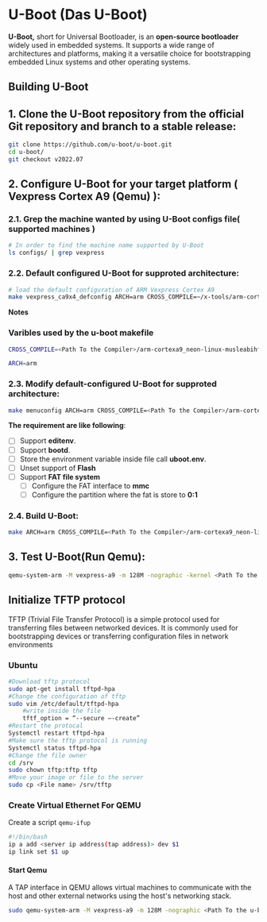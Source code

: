 # U-Boot (Das U-Boot)

**U-Boot,** short for Universal Bootloader, is an **open-source bootloader** widely used in embedded systems. It supports a wide range of architectures and platforms, making it a versatile choice for bootstrapping embedded Linux systems and other operating systems.

## Building U-Boot

## 1. Clone the U-Boot repository from the official Git repository and branch to a stable release:
```bash
git clone https://github.com/u-boot/u-boot.git
cd u-boot/
git checkout v2022.07
```
## 2. Configure U-Boot for your target platform ( Vexpress Cortex A9 (Qemu) ):
### 2.1. Grep the machine wanted by using U-Boot configs file( supported machines )
```bash
# In order to find the machine name supported by U-Boot
ls configs/ | grep vexpress
```
### 2.2. Default configured U-Boot for supproted architecture:
```bash
# load the default configuration of ARM Vexpress Cortex A9
make vexpress_ca9x4_defconfig ARCH=arm CROSS_COMPILE=~/x-tools/arm-cortexa9_neon-linux-musleabihf/bin/arm-cortexa9_neon-linux-musleabihf-
```
**Notes**
### Varibles used by the u-boot makefile
```bash
CROSS_COMPILE=<Path To the Compiler>/arm-cortexa9_neon-linux-musleabihf-

ARCH=arm
```
### 2.3. Modify default-configured U-Boot for supproted architecture:
```bash
make menuconfig ARCH=arm CROSS_COMPILE=<Path To the Compiler>/arm-cortexa9_neon-linux-musleabihf-
```
**The requirement are like following**:

- [ ] Support **editenv**.
- [ ] Support **bootd**.
- [ ] Store the environment variable inside file call **uboot.env**.
- [ ] Unset support of **Flash**
- [ ] Support **FAT file system**
  - [ ] Configure the FAT interface to **mmc**
  - [ ] Configure the partition where the fat is store to **0:1**
  
### 2.4. Build U-Boot:
```bash
make ARCH=arm CROSS_COMPILE=<Path To the Compiler>/arm-cortexa9_neon-linux-musleabihf- -j<Number of cores>
```
## 3. Test U-Boot(Run Qemu):
```bash
qemu-system-arm -M vexpress-a9 -m 128M -nographic -kernel <Path To the u-boot>/u-boot -sd <Path To the sd.img>/sd.img
```

## Initialize TFTP protocol 
TFTP (Trivial File Transfer Protocol) is a simple protocol used for transferring files between networked devices. It is commonly used for bootstrapping devices or transferring configuration files in network environments 

### Ubuntu

```bash
#Download tftp protocol
sudo apt-get install tftpd-hpa
#Change the configuration of tftp
sudo vim /etc/default/tftpd-hpa
	#write inside the file
    tftf_option = “--secure –-create”
#Restart the protocal
Systemctl restart tftpd-hpa
#Make sure the tftp protocol is running
Systemctl status tftpd-hpa
#Change the file owner
cd /srv
sudo chown tftp:tftp tftp 
#Move your image or file to the server
sudo cp <File name> /srv/tftp
```
### Create Virtual Ethernet For QEMU

Create a script `qemu-ifup` 

```bash
#!/bin/bash
ip a add <server ip address(tap address)> dev $1
ip link set $1 up
```
#### Start Qemu

A TAP interface in QEMU allows virtual machines to communicate with the host and other external networks using the host's networking stack.

```bash
sudo qemu-system-arm -M vexpress-a9 -m 128M -nographic <Path To the u-boot>/u-boot -sd <Path To the sd.img>/sd.img -net tap,script=<Path To the script>/qemu-ifup -net nic
```












  
